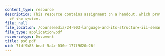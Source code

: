 ```yaml
---
content_type: resource
description: This resource contains assignment on a handout, which provides an overview
  of the system.
file: null
file_location: /coursemedia/24-903-language-and-its-structure-iii-semantics-and-pragmatics-spring-2005/7fdf9b83beaf5a4e030e177f9020e26f_ps6.pdf
file_type: application/pdf
resourcetype: Document
title: ps6.pdf
uid: 7fdf9b83-beaf-5a4e-030e-177f9020e26f
---
```

